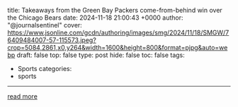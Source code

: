 title: Takeaways from the Green Bay Packers come-from-behind win over the Chicago Bears
date: 2024-11-18 21:00:43 +0000
author: "@journalsentinel"
cover: https://www.jsonline.com/gcdn/authoring/images/smg/2024/11/18/SMGW/76409484007-57-115573.jpeg?crop=5084,2861,x0,y264&width=1600&height=800&format=pjpg&auto=webp
draft: false
top: false
type: post
hide: false
toc: false
tags:
  - Sports
categories:
  - sports
---



[read more](https://www.packersnews.com/videos/sports/nfl/packers/2024/11/18/takeaways-from-the-packers-come-from-behind-win-over-the-bears/76411743007/)
